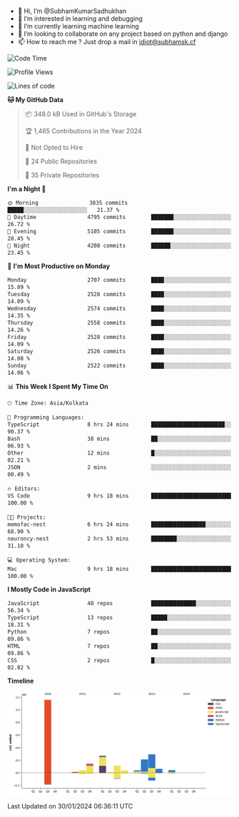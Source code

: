 - 👋 Hi, I’m @SubhamKumarSadhukhan
- 👀 I’m interested in learning and debugging
- 🌱 I’m currently learning machine learning
- 💞️ I’m looking to collaborate on any project based on python and django
- 📫 How to reach me ?
      Just drop a mail in idiot@subhamsk.cf

<!---
SubhamKumarSadhukhan/SubhamKumarSadhukhan is a ✨ special ✨ repository because its `README.md` (this file) appears on your GitHub profile.
You can click the Preview link to take a look at your changes.
--->


<!--START_SECTION:waka-->
![Code Time](http://img.shields.io/badge/Code%20Time-1%2C919%20hrs%2012%20mins-blue)

![Profile Views](http://img.shields.io/badge/Profile%20Views-0-blue)

![Lines of code](https://img.shields.io/badge/From%20Hello%20World%20I%27ve%20Written-2.4%20million%20lines%20of%20code-blue)

**🐱 My GitHub Data** 

> 📦 348.0 kB Used in GitHub's Storage 
 > 
> 🏆 1,465 Contributions in the Year 2024
 > 
> 🚫 Not Opted to Hire
 > 
> 📜 24 Public Repositories 
 > 
> 🔑 35 Private Repositories 
 > 
**I'm a Night 🦉** 

```text
🌞 Morning                3835 commits        █████░░░░░░░░░░░░░░░░░░░░   21.37 % 
🌆 Daytime                4795 commits        ███████░░░░░░░░░░░░░░░░░░   26.72 % 
🌃 Evening                5105 commits        ███████░░░░░░░░░░░░░░░░░░   28.45 % 
🌙 Night                  4208 commits        ██████░░░░░░░░░░░░░░░░░░░   23.45 % 
```
📅 **I'm Most Productive on Monday** 

```text
Monday                   2707 commits        ████░░░░░░░░░░░░░░░░░░░░░   15.09 % 
Tuesday                  2528 commits        ████░░░░░░░░░░░░░░░░░░░░░   14.09 % 
Wednesday                2574 commits        ████░░░░░░░░░░░░░░░░░░░░░   14.35 % 
Thursday                 2558 commits        ████░░░░░░░░░░░░░░░░░░░░░   14.26 % 
Friday                   2528 commits        ████░░░░░░░░░░░░░░░░░░░░░   14.09 % 
Saturday                 2526 commits        ████░░░░░░░░░░░░░░░░░░░░░   14.08 % 
Sunday                   2522 commits        ████░░░░░░░░░░░░░░░░░░░░░   14.06 % 
```


📊 **This Week I Spent My Time On** 

```text
🕑︎ Time Zone: Asia/Kolkata

💬 Programming Languages: 
TypeScript               8 hrs 24 mins       ███████████████████████░░   90.37 % 
Bash                     38 mins             ██░░░░░░░░░░░░░░░░░░░░░░░   06.93 % 
Other                    12 mins             █░░░░░░░░░░░░░░░░░░░░░░░░   02.21 % 
JSON                     2 mins              ░░░░░░░░░░░░░░░░░░░░░░░░░   00.49 % 

🔥 Editors: 
VS Code                  9 hrs 18 mins       █████████████████████████   100.00 % 

🐱‍💻 Projects: 
memofac-nest             6 hrs 24 mins       █████████████████░░░░░░░░   68.90 % 
neuroncy-nest            2 hrs 53 mins       ████████░░░░░░░░░░░░░░░░░   31.10 % 

💻 Operating System: 
Mac                      9 hrs 18 mins       █████████████████████████   100.00 % 
```

**I Mostly Code in JavaScript** 

```text
JavaScript               40 repos            ██████████████░░░░░░░░░░░   56.34 % 
TypeScript               13 repos            █████░░░░░░░░░░░░░░░░░░░░   18.31 % 
Python                   7 repos             ██░░░░░░░░░░░░░░░░░░░░░░░   09.86 % 
HTML                     7 repos             ██░░░░░░░░░░░░░░░░░░░░░░░   09.86 % 
CSS                      2 repos             █░░░░░░░░░░░░░░░░░░░░░░░░   02.82 % 
```



**Timeline**

![Lines of Code chart](https://raw.githubusercontent.com/SubhamKumarSadhukhan/SubhamKumarSadhukhan/main/assets/bar_graph.png)


 Last Updated on 30/01/2024 06:36:11 UTC
<!--END_SECTION:waka-->
